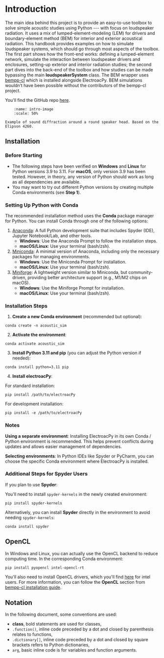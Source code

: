 # Introduction
The main idea behind this project is to provide an easy-to-use toolbox to solve simple acoustic studies using Python --- with focus on loudspeaker radiation. It uses a mix of lumped-element-modeling (LEM) for drivers and boundary-element method (BEM) for interior and exterior acoustical radiation. This handbook provides examples on how to simulate loudspeaker systems, which should go through most aspects of the toolbox. The first part shows how the front-end works: defining a lumped-element network, simulate the interaction between loudspeaker drivers and enclosures, setting-up exterior and interior radiation studies; the second part dives into the back-end of the toolbox and how studies can be made bypassing the main **loudspeakerSystem** class. The BEM wrapper uses [bempp-cl](https://bempp.com/) which is installed alongside ElectroacPy. BEM simulations wouldn’t have been possible without the contributors of the bempp-cl project.

You'll find the GitHub repo [here](https://github.com/TchoumTchoum/electroacPy).

```{figure} ./boundary_images/intro_field.png
    :name: intro-image
    :scale: 50%

Example of sound diffraction around a round speaker head. Based on the Elipson 4260.
```

## Installation
### Before Starting

- The following steps have been verified on **Windows** and **Linux** for Python versions 3.9 to 3.11. For **macOS**, only version 3.9 has been tested. However, in theory, any version of Python should work as long as all dependencies are available.
- You may want to try out different Python versions by creating multiple Conda environments (see **Step 1**).


### Setting Up Python with Conda

The recommended installation method uses the **Conda** package manager for Python. You can install Conda through one of the following options:

1. [Anaconda](https://www.anaconda.com/download/): A full Python development suite that includes Spyder (IDE), Jupyter Notebook/Lab, and other tools.
    - **Windows**: Use the Anaconda Prompt to follow the installation steps.
    - **macOS/Linux**: Use your terminal (bash/zsh).
2. [Miniconda](https://docs.anaconda.com/free/miniconda/miniconda-install/): A minimal version of Anaconda, including only the necessary packages for managing environments.
    - **Windows**: Use the Miniconda Prompt for installation.
    - **macOS/Linux**: Use your terminal (bash/zsh).
3. [Miniforge](https://conda-forge.org/miniforge/): A lightweight version similar to Miniconda, but community-driven, providing better architecture support (e.g., M1/M2 chips on macOS).
    - **Windows**: Use the Miniforge Prompt for installation.
    - **macOS/Linux**: Use your terminal (bash/zsh).

### Installation Steps

1. **Create a new Conda environment** (recommended but optional):
```shell
conda create -n acoustic_sim
```

2. **Activate the environment**:
```shell
conda activate acoustic_sim
```
3. **Install Python 3.11 and pip** (you can adjust the Python version if needed):
```shell
conda install python=3.11 pip
```
4. **Install electroacPy**:

For standard installation:

```shell
pip install /path/to/electroacPy
```

For development installation:
```shell
pip install -e /path/to/electroacPy
```

### Notes
**Using a separate environment**:  Installing ElectroacPy in its own Conda / Python environment is recommended. This helps prevent conflicts during updates and allows easier management of dependencies.

**Selecting environments**: In Python IDEs like Spyder or PyCharm, you can choose the specific Conda environment where ElectroacPy is installed.

### Additional Steps for Spyder Users
If you plan to use **Spyder**:

You'll need to install `spyder-kernels` in the newly created environment:
```shell
pip install spyder-kernels
```

Alternatively, you can install **Spyder** directly in the environment to avoid needing `spyder-kernels`:
```shell
conda install spyder
```

## OpenCL
In Windows and Linux, you can actually use the OpenCL backend to reduce computing time. In the corresponding Conda environment:
```shell
pip install pyopencl intel-opencl-rt
```
You'll also need to install OpenCL drivers, which you'll find [here](https://www.intel.com/content/www/us/en/developer/articles/technical/intel-cpu-runtime-for-opencl-applications-with-sycl-support.html) for intel users. For more information, you can follow the **OpenCL** section from [bempp-cl installation guide](https://bempp.com/installation.html).


## Notation
In the following document, some conventions are used:

- **class**, bold statements are used for classes,
- `.function()`, inline code preceded by a dot and closed by parenthesis relates to functions,
- `.dictionary[]`, inline code preceded by a dot and closed by square brackets refers to Python dictionaries, 
- `arg`, basic inline code is for variables and function arguments.





